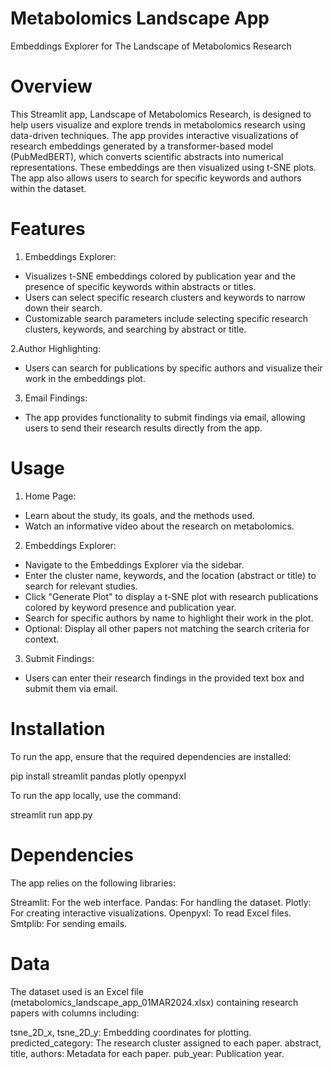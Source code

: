 # Metabolomics Landscape App
Embeddings Explorer for The Landscape of Metabolomics Research

# Overview
This Streamlit app, Landscape of Metabolomics Research, is designed to help users visualize and explore trends in metabolomics research using data-driven techniques. The app provides interactive visualizations of research embeddings generated by a transformer-based model (PubMedBERT), which converts scientific abstracts into numerical representations. These embeddings are then visualized using t-SNE plots. The app also allows users to search for specific keywords and authors within the dataset.

# Features
1. Embeddings Explorer:
- Visualizes t-SNE embeddings colored by publication year and the presence of specific keywords within abstracts or titles.
- Users can select specific research clusters and keywords to narrow down their search.
- Customizable search parameters include selecting specific research clusters, keywords, and searching by abstract or title.

2.Author Highlighting:
- Users can search for publications by specific authors and visualize their work in the embeddings plot.

3. Email Findings:
- The app provides functionality to submit findings via email, allowing users to send their research results directly from the app.

# Usage
1. Home Page:
- Learn about the study, its goals, and the methods used.
- Watch an informative video about the research on metabolomics.
  
2. Embeddings Explorer:
- Navigate to the Embeddings Explorer via the sidebar.
- Enter the cluster name, keywords, and the location (abstract or title) to search for relevant studies.
- Click "Generate Plot" to display a t-SNE plot with research publications colored by keyword presence and publication year.
- Search for specific authors by name to highlight their work in the plot.
- Optional: Display all other papers not matching the search criteria for context.

3. Submit Findings:
- Users can enter their research findings in the provided text box and submit them via email.

# Installation
To run the app, ensure that the required dependencies are installed:

pip install streamlit pandas plotly openpyxl

To run the app locally, use the command:

streamlit run app.py

# Dependencies
The app relies on the following libraries:

Streamlit: For the web interface.
Pandas: For handling the dataset.
Plotly: For creating interactive visualizations.
Openpyxl: To read Excel files.
Smtplib: For sending emails.

# Data
The dataset used is an Excel file (metabolomics_landscape_app_01MAR2024.xlsx) containing research papers with columns including:

tsne_2D_x, tsne_2D_y: Embedding coordinates for plotting.
predicted_category: The research cluster assigned to each paper.
abstract, title, authors: Metadata for each paper.
pub_year: Publication year.

